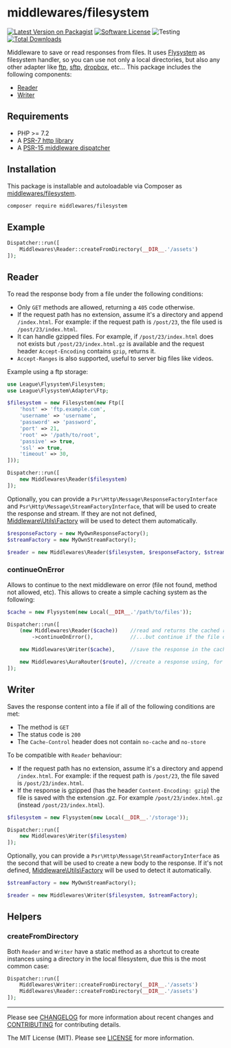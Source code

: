 # middlewares/filesystem

[![Latest Version on Packagist][ico-version]][link-packagist]
[![Software License][ico-license]](LICENSE)
![Testing][ico-ga]
[![Total Downloads][ico-downloads]][link-downloads]

Middleware to save or read responses from files. It uses [Flysystem](http://flysystem.thephpleague.com/) as filesystem handler, so you can use not only a local directories, but also any other adapter like [ftp](http://flysystem.thephpleague.com/adapter/ftp/), [sftp](http://flysystem.thephpleague.com/adapter/sftp/), [dropbox](http://flysystem.thephpleague.com/adapter/dropbox/), etc... This package includes the following components:

* [Reader](#reader)
* [Writer](#writer)

## Requirements

* PHP >= 7.2
* A [PSR-7 http library](https://github.com/middlewares/awesome-psr15-middlewares#psr-7-implementations)
* A [PSR-15 middleware dispatcher](https://github.com/middlewares/awesome-psr15-middlewares#dispatcher)

## Installation

This package is installable and autoloadable via Composer as [middlewares/filesystem](https://packagist.org/packages/middlewares/filesystem).

```sh
composer require middlewares/filesystem
```

## Example

```php
Dispatcher::run([
    Middlewares\Reader::createFromDirectory(__DIR__.'/assets')
]);
```

## Reader

To read the response body from a file under the following conditions:

* Only `GET` methods are allowed, returning a `405` code otherwise.
* If the request path has no extension, assume it's a directory and append `/index.html`. For example: if the request path is `/post/23`, the file used is `/post/23/index.html`.
* It can handle gzipped files. For example, if `/post/23/index.html` does not exists but `/post/23/index.html.gz` is available and the request header `Accept-Encoding` contains `gzip`, returns it.
* `Accept-Ranges` is also supported, useful to server big files like videos.

Example using a ftp storage:

```php
use League\Flysystem\Filesystem;
use League\Flysystem\Adapter\Ftp;

$filesystem = new Filesystem(new Ftp([
    'host' => 'ftp.example.com',
    'username' => 'username',
    'password' => 'password',
    'port' => 21,
    'root' => '/path/to/root',
    'passive' => true,
    'ssl' => true,
    'timeout' => 30,
]));

Dispatcher::run([
    new Middlewares\Reader($filesystem)
]);
```

Optionally, you can provide a `Psr\Http\Message\ResponseFactoryInterface` and `Psr\Http\Message\StreamFactoryInterface`, that will be used to create the response and stream. If they are not not defined, [Middleware\Utils\Factory](https://github.com/middlewares/utils#factory) will be used to detect them automatically.

```php
$responseFactory = new MyOwnResponseFactory();
$streamFactory = new MyOwnStreamFactory();

$reader = new Middlewares\Reader($filesystem, $responseFactory, $streamFactory);
```

### continueOnError

Allows to continue to the next middleware on error (file not found, method not allowed, etc). This allows to create a simple caching system as the following:

```php
$cache = new Flysystem(new Local(__DIR__.'/path/to/files'));

Dispatcher::run([
    (new Middlewares\Reader($cache))    //read and returns the cached response...
        ->continueOnError(),            //...but continue if the file does not exists

    new Middlewares\Writer($cache),     //save the response in the cache

    new Middlewares\AuraRouter($route), //create a response using, for example, Aura.Router
]);
```

## Writer

Saves the response content into a file if all of the following conditions are met:

* The method is `GET`
* The status code is `200`
* The `Cache-Control` header does not contain `no-cache` and `no-store`

To be compatible with `Reader` behaviour:

* If the request path has no extension, assume it's a directory and append `/index.html`. For example: if the request path is `/post/23`, the file saved is `/post/23/index.html`.
* If the response is gzipped (has the header `Content-Encoding: gzip`) the file is saved with the extension .gz. For example `/post/23/index.html.gz` (instead `/post/23/index.html`).

```php
$filesystem = new Flysystem(new Local(__DIR__.'/storage'));

Dispatcher::run([
    new Middlewares\Writer($filesystem)
]);
```

Optionally, you can provide a `Psr\Http\Message\StreamFactoryInterface` as the second that will be used to create a new body to the response. If it's not defined, [Middleware\Utils\Factory](https://github.com/middlewares/utils#factory) will be used to detect it automatically.

```php
$streamFactory = new MyOwnStreamFactory();

$reader = new Middlewares\Writer($filesystem, $streamFactory);
```

## Helpers

### createFromDirectory

Both `Reader` and `Writer` have a static method as a shortcut to create instances using a directory in the local filesystem, due this is the most common case:

```php
Dispatcher::run([
    Middlewares\Writer::createFromDirectory(__DIR__.'/assets')
    Middlewares\Reader::createFromDirectory(__DIR__.'/assets')
]);
```

---

Please see [CHANGELOG](CHANGELOG.md) for more information about recent changes and [CONTRIBUTING](CONTRIBUTING.md) for contributing details.

The MIT License (MIT). Please see [LICENSE](LICENSE) for more information.

[ico-version]: https://img.shields.io/packagist/v/middlewares/filesystem.svg?style=flat-square
[ico-license]: https://img.shields.io/badge/license-MIT-brightgreen.svg?style=flat-square
[ico-ga]: https://github.com/middlewares/filesystem/workflows/testing/badge.svg
[ico-downloads]: https://img.shields.io/packagist/dt/middlewares/filesystem.svg?style=flat-square

[link-packagist]: https://packagist.org/packages/middlewares/filesystem
[link-downloads]: https://packagist.org/packages/middlewares/filesystem
